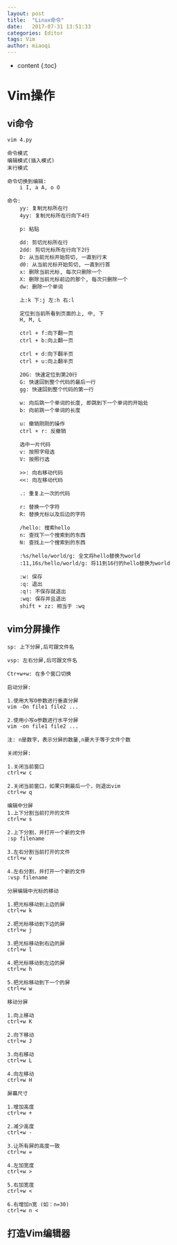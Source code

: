 ```yaml
---
layout: post
title:  "Linux命令"
date:   2017-07-31 13:51:33
categories: Editor
tags: Vim
author: miaoqi
---
```


* content
{:toc}

# Vim操作                       

## vi命令

    vim 4.py
    
    命令模式
    编辑模式(插入模式)
    末行模式
    
    命令切换到编辑:
        i I, a A, o O
    
    命令:
        yy: 复制光标所在行
        4yy: 复制光标所在行向下4行
        
        p: 粘贴
        
        dd: 剪切光标所在行
        2dd: 剪切光标所在行向下2行
        D: 从当前光标开始剪切, 一直到行末
        d0: 从当前光标开始剪切, 一直到行首
        x: 删除当前光标, 每次只删除一个
        X: 删除当前光标前边的那个, 每次只删除一个
        dw: 删除一个单词
        
        上:k 下:j 左:h 右:l
        
        定位到当前所看到页面的上, 中, 下
        H, M, L
        
        ctrl + f:向下翻一页
        ctrl + b:向上翻一页
        
        ctrl + d:向下翻半页
        ctrl + u:向上翻半页
        
        20G: 快速定位到第20行
        G: 快速回到整个代码的最后一行
        gg: 快速回到整个代码的第一行
        
        w: 向后跳一个单词的长度, 即跳到下一个单词的开始处
        b: 向前跳一个单词的长度
        
        u: 撤销刚刚的操作
        ctrl + r: 反撤销
        
        选中一片代码
        v: 按照字母选
        V: 按照行选
        
        >>: 向右移动代码
        <<: 向左移动代码
        
        .: 重复上一次的代码
        
        r: 替换一个字符
        R: 替换光标以及后边的字符
        
        /hello: 搜索hello
        n: 查找下一个搜索到的东西
        N: 查找上一个搜索到的东西
        
        :%s/hello/world/g: 全文将hello替换为world
        :11,16s/hello/world/g: 将11到16行的hello替换为world
        
        :w: 保存
        :q: 退出
        :q!: 不保存就退出
        :wq: 保存并且退出
        shift + zz: 相当于 :wq
        
## vim分屏操作
    
    sp: 上下分屏,后可跟文件名 
    
    vsp: 左右分屏,后可跟文件名
    
    Ctr+w+w: 在多个窗口切换
    
    启动分屏:
    
    1.使用大写O参数进行垂直分屏
    vim -On file1 file2 ...
    
    2.使用小写o参数进行水平分屏
    vim -on file1 file2 ...
    
    注: n是数字，表示分屏的数量,n要大于等于文件个数
    
    关闭分屏:
    
    1.关闭当前窗口
    ctrl+w c
    
    2.关闭当前窗口，如果只剩最后一个，则退出vim
    ctrl+w q
    
    编辑中分屏
    1.上下分割当前打开的文件
    ctrl+w s
    
    2.上下分割，并打开一个新的文件
    :sp filename
    
    3.左右分割当前打开的文件
    ctrl+w v
    
    4.左右分割，并打开一个新的文件
    :vsp filename
    
    分屏编辑中光标的移动
    
    1.把光标移动到上边的屏
    ctrl+w k
    
    2.把光标移动到下边的屏
    ctrl+w j
    
    3.把光标移动到右边的屏
    ctrl+w l
    
    4.把光标移动到左边的屏
    ctrl+w h
    
    5.把光标移动到下一个的屏
    ctrl+w w
    
    移动分屏
    
    1.向上移动
    ctrl+w K
    
    2.向下移动
    ctrl+w J
    
    3.向右移动
    ctrl+w L
    
    4.向左移动
    ctrl+w H
    
    屏幕尺寸
    
    1.增加高度
    ctrl+w +
    
    2.减少高度
    ctrl+w -
    
    3.让所有屏的高度一致
    ctrl+w =
    
    4.左加宽度
    ctrl+w >
    
    5.右加宽度
    ctrl+w <
    
    6.右增加n宽 (如：n=30)
    ctrl+w n <

## 打造Vim编辑器
        
        
    
    
    
    
    
    
    
    
    
    
    
    
    
    
    
    
    
    
    
    
    
    
    
    
    
    
    
    
    
    
    